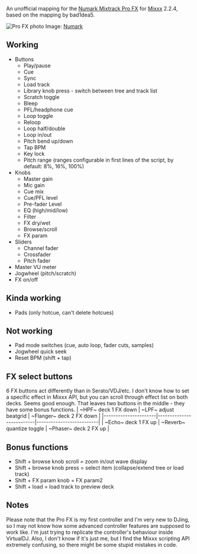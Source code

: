 An unofficial mapping for the [Numark Mixtrack Pro FX](https://www.numark.com/product/mixtrack-pro-fx) for [Mixxx](https://mixxx.org/) 2.2.4, based on the mapping by bad1dea5.

![Pro FX photo](https://www.numark.com/images/product_large/Numark_MixtrackProFX_ortho_web.jpg)
Image: [Numark](https://www.numark.com/product/mixtrack-pro-fx)

## Working
* Buttons
  * Play/pause
  * Cue
  * Sync
  * Load track
  * Library knob press - switch between tree and track list
  * Scratch toggle
  * Bleep
  * PFL/headphone cue
  * Loop toggle
  * Reloop
  * Loop half/double
  * Loop in/out
  * Pitch bend up/down
  * Tap BPM
  * Key lock
  * Pitch range (ranges configurable in first lines of the script, by default: 8%, 16%, 100%)
* Knobs
  * Master gain
  * Mic gain
  * Cue mix
  * Cue/PFL level
  * Pre-fader Level
  * EQ (high/mid/low)
  * Filter
  * FX dry/wet
  * Browse/scroll
  * FX param
* Sliders
  * Channel fader
  * Crossfader
  * Pitch fader
* Master VU meter
* Jogwheel (pitch/scratch)
* FX on/off

## Kinda working
* Pads (only hotcue, can't delete hotcues)

## Not working
* Pad mode switches (cue, auto loop, fader cuts, samples)
* Jogwheel quick seek
* Reset BPM (shift + tap)

## FX select buttons
6 FX buttons act differently than in Serato/VDJ/etc. I don't know how to set a specific effect in Mixxx API, but you can scroll through effect list on both decks. Seems good enough. That leaves two buttons in the middle - they have some bonus functions.
| ~HPF~ deck 1 FX down | ~LPF~ adjust beatgrid    | ~Flanger~ deck 2 FX down |
|----------------------|--------------------------|--------------------------|
| ~Echo~ deck 1 FX up  | ~Reverb~ quantize toggle | ~Phaser~ deck 2 FX up    |

## Bonus functions
* Shift + browse knob scroll = zoom in/out wave display
* Shift + browse knob press = select item (collapse/extend tree or load track)
* Shift + FX param knob = FX param2
* Shift + load = load track to preview deck

## Notes
Please note that the Pro FX is my first controller and I'm very new to DJing, so I may not know how some advanced controller features are supposed to work like. I'm just trying to replicate the controller's behaviour inside VirtualDJ. Also, I don't know if it's just me, but I find the Mixxx scripting API extremely confusing, so there might be some stupid mistakes in code.
